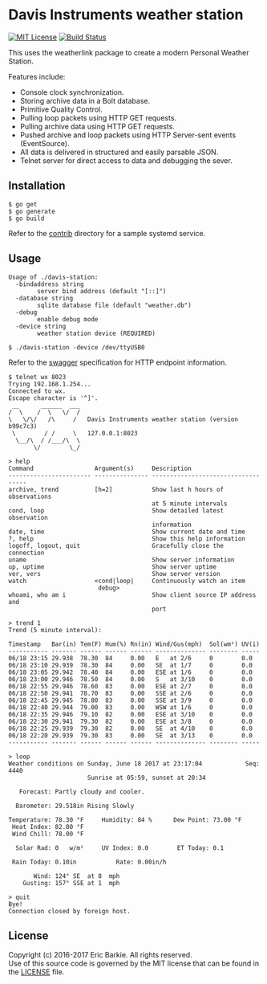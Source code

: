 # Davis Instruments weather station

[![MIT License](https://img.shields.io/badge/license-MIT-blue.svg?style=flat)](http://choosealicense.com/licenses/mit/)
[![Build Status](https://travis-ci.org/ebarkie/davis-station.svg?branch=master)](https://travis-ci.org/ebarkie/davis-station)

This uses the weatherlink package to create a modern Personal
Weather Station.

Features include:

* Console clock synchronization.
* Storing archive data in a Bolt database.
* Primitive Quality Control.
* Pulling loop packets using HTTP GET requests.
* Pulling archive data using HTTP GET requests.
* Pushed archive and loop packets using HTTP Server-sent events (EventSource).
* All data is delivered in structured and easily parsable JSON.
* Telnet server for direct access to data and debugging the sever.

## Installation

```
$ go get
$ go generate
$ go build
```

Refer to the [contrib](contrib) directory for a sample systemd service.

## Usage

```
Usage of ./davis-station:
  -bindaddress string
        server bind address (default "[::]")
  -database string
        sqlite database file (default "weather.db")
  -debug
        enable debug mode
  -device string
        weather station device (REQUIRED)

$ ./davis-station -device /dev/ttyUSB0
```

Refer to the [swagger](http://petstore.swagger.io/?url=https://raw.githubusercontent.com/ebarkie/davis-station/master/doc/swagger.json) specification for HTTP endpoint information.

```
$ telnet wx 8023
Trying 192.168.1.254...
Connected to wx.
Escape character is '^]'.
 __      ______  ___
/  \    /  \   \/  /
\   \/\/   /\     /   Davis Instruments weather station (version b99c7c3)
 \        / /     \   127.0.0.1:8023
  \__/\  / /___/\  \
       \/        \_/

> help
Command	                Argument(s)     Description
----------------------- --------------- -----------------------------------
archive, trend          [h=2]           Show last h hours of observations
                                        at 5 minute intervals
cond, loop                              Show detailed latest observation
                                        information
date, time                              Show current date and time
?, help                                 Show this help information
logoff, logout, quit                    Gracefully close the connection
uname                                   Show server information
up, uptime                              Show server uptime
ver, vers                               Show server version
watch                   <cond|loop|     Continuously watch an item
                         debug>
whoami, who am i                        Show client source IP address and
                                        port

> trend 1
Trend (5 minute interval):

Timestamp   Bar(in) Tem(F) Hum(%) Rn(in) Wind/Gus(mph)  Sol(wm²) UV(i)
----------- ------- ------ ------ ------ -------------- -------- -----
06/18 23:15 29.938  78.30  84     0.00   E   at 2/6     0        0.0  
06/18 23:10 29.939  78.30  84     0.00   SE  at 1/7     0        0.0  
06/18 23:05 29.942  78.40  84     0.00   ESE at 1/6     0        0.0  
06/18 23:00 29.946  78.50  84     0.00   S   at 3/10    0        0.0  
06/18 22:55 29.946  78.60  83     0.00   ESE at 2/7     0        0.0  
06/18 22:50 29.941  78.70  83     0.00   SSE at 2/6     0        0.0  
06/18 22:45 29.945  78.80  83     0.00   SSE at 3/9     0        0.0  
06/18 22:40 29.944  79.00  83     0.00   WSW at 1/6     0        0.0  
06/18 22:35 29.946  79.10  82     0.00   ESE at 3/10    0        0.0  
06/18 22:30 29.941  79.30  82     0.00   ESE at 3/8     0        0.0  
06/18 22:25 29.939  79.30  82     0.00   SE  at 4/10    0        0.0  
06/18 22:20 29.939  79.30  83     0.00   SE  at 3/13    0        0.0  
----------- ------- ------ ------ ------ -------------- -------- -----

> loop
Weather conditions on Sunday, June 18 2017 at 23:17:04            Seq:     4440
                      Sunrise at 05:59, sunset at 20:34

   Forecast: Partly cloudy and cooler.

  Barometer: 29.518in Rising Slowly

Temperature: 78.30 °F     Humidity: 84 %      Dew Point: 73.00 °F
 Heat Index: 82.00 °F
 Wind Chill: 78.00 °F

  Solar Rad: 0   w/m²     UV Index: 0.0        ET Today: 0.1

 Rain Today: 0.10in           Rate: 0.00in/h

       Wind: 124° SE  at 8  mph
    Gusting: 157° SSE at 1  mph

> quit
Bye!
Connection closed by foreign host.
```

## License

Copyright (c) 2016-2017 Eric Barkie. All rights reserved.  
Use of this source code is governed by the MIT license
that can be found in the [LICENSE](LICENSE) file.
